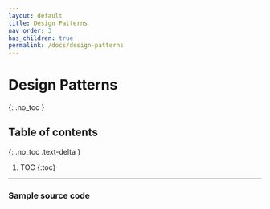 ```yaml
---
layout: default
title: Design Patterns
nav_order: 3
has_children: true
permalink: /docs/design-patterns
---
```


# Design Patterns
{: .no_toc }

## Table of contents
{: .no_toc .text-delta }

1. TOC
{:toc}

---
### Sample source code



